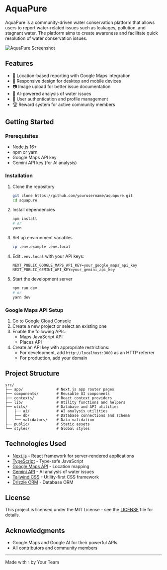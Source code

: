 # AquaPure

AquaPure is a community-driven water conservation platform that allows users to report water-related issues such as leakages, pollution, and stagnant water. The platform aims to create awareness and facilitate quick resolution of water conservation issues.

![AquaPure Screenshot](https://placehold.co/600x400?text=AquaPure+Screenshot&font=montserrat)

## Features

- 📍 Location-based reporting with Google Maps integration
- 📱 Responsive design for desktop and mobile devices
- 📷 Image upload for better issue documentation
- 🤖 AI-powered analysis of water issues
- 👥 User authentication and profile management
- 🏆 Reward system for active community members

## Getting Started

### Prerequisites

- Node.js 16+
- npm or yarn
- Google Maps API key
- Gemini API key (for AI analysis)

### Installation

1. Clone the repository

   ```bash
   git clone https://github.com/yourusername/aquapure.git
   cd aquapure
   ```

2. Install dependencies

   ```bash
   npm install
   # or
   yarn
   ```

3. Set up environment variables

   ```bash
   cp .env.example .env.local
   ```

4. Edit `.env.local` with your API keys:

   ```
   NEXT_PUBLIC_GOOGLE_MAPS_API_KEY=your_google_maps_api_key
   NEXT_PUBLIC_GEMINI_API_KEY=your_gemini_api_key
   ```

5. Start the development server
   ```bash
   npm run dev
   # or
   yarn dev
   ```

### Google Maps API Setup

1. Go to [Google Cloud Console](https://console.cloud.google.com/)
2. Create a new project or select an existing one
3. Enable the following APIs:
   - Maps JavaScript API
   - Places API
4. Create an API key with appropriate restrictions:
   - For development, add `http://localhost:3000` as an HTTP referrer
   - For production, add your domain

## Project Structure

```
src/
├── app/               # Next.js app router pages
├── components/        # Reusable UI components
├── contexts/          # React context providers
├── lib/               # Utility functions and helpers
├── utils/             # Database and API utilities
│   ├── ai/            # AI analysis utilities
│   ├── db/            # Database connections and schema
│   └── validators/    # Data validation
├── public/            # Static assets
└── styles/            # Global styles
```

## Technologies Used

- [Next.js](https://nextjs.org/) - React framework for server-rendered applications
- [TypeScript](https://www.typescriptlang.org/) - Type-safe JavaScript
- [Google Maps API](https://developers.google.com/maps) - Location mapping
- [Gemini API](https://ai.google.dev/docs/gemini_api) - AI analysis of water issues
- [Tailwind CSS](https://tailwindcss.com/) - Utility-first CSS framework
- [Drizzle ORM](https://orm.drizzle.team/) - Database ORM

## License

This project is licensed under the MIT License - see the [LICENSE](LICENSE) file for details.

## Acknowledgments

- Google Maps and Google AI for their powerful APIs
- All contributors and community members

---

Made with 💧 by Your Team
